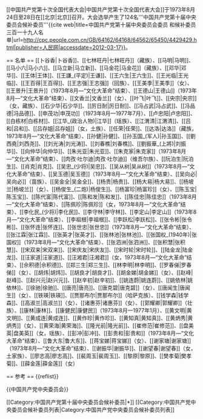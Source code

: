 [[中国共产党第十次全国代表大会|中国共产党第十次全国代表大会]]于1973年8月24日至28日在[[北京|北京]]召开。大会选举产生了124名'''中国共产党第十届中央委员会候补委员'''<ref>{{cite web|title=中国共产党第十届中央委员会委员 和候补委员三百一十九人名单|url=http://cpc.people.com.cn/GB/64162/64168/64562/65450/4429429.html|publisher=人民网|accessdate=2012-03-17}}</ref>。

== 名单 ==
[[卜谷香|卜谷香]]、[[七林旺丹|七林旺丹]]（藏族）、[[马明|马明]]、[[马小六|马小六]]、[[马立新|马立新]]、[[马金花|马金花]]（藏族）、[[邓华|邓华]]、[[王体|王体]]、[[王謙_(平定)|王谦]]、[[王六生|王六生]]、[[王光临|王光临]]、[[王百得|王百得]]、[[王志强|王志强]]（回族）、[[王美季|王美季]]（女）、[[王景升|王景升]]（1973年8月—“文化大革命”结束）、[[王德山|王德山]]（1973年8月—“文化大革命”结束）、[[文香兰|文香兰]]（女）、[[叶飞|叶飞]]、[[央宗|央宗]]（女，藏族）、[[石少华|石少华]]、[[厉日耐|厉日耐]]、[[冯占武|冯占武]]、[[冯品德|冯品德]]、[[申茂功|申茂功]]（1973年8月—1977年7月）、[[卢忠阳|卢忠阳]]、[[白栋材|白栋材]]、[[江华_(政治人物)|江华]]（瑶族）、[[江渭清|江渭清]]、[[吕和|吕和]]、[[吕存姐|吕存姐]]（女，土族）、[[任荣|任荣]]、[[达洛|达洛]]（藏族，1973年8月—“文化大革命”结束）、[[孙健|孙健]]、[[孙玉国_(军人)|孙玉国]]、[[劉西堯|刘西尧]]、[[刘光涛|刘光涛]]、[[刘春樵|刘春樵]]、[[劉振華_(上將)|刘振华]]、[[向仲华|向仲华]]、[[朱光亚|朱光亚]]、[[朱克家|朱克家]]（1973年8月—“文化大革命”结束）、[[肉孜·吐尔迪|肉孜·吐尔迪]]（维吾尔族）、[[阮泊生|阮泊生]]、[[肖克|肖克]]、[[吴忠_(少将)|吴忠]]、[[吴从树|吴从树]]（1973年8月—“文化大革命”结束）、[[吴玉德|吴玉德]]（1973年8月—“文化大革命”结束）、[[吴向必|吴向必]]（苗族）、[[吴金全|吴金全]]、[[杨贵|杨贵]]、[[杨大易|杨大易]]、[[杨坡兰|杨坡兰]]（女）、[[杨俊生_(二炮)|杨俊生]]、[[杨富珍|杨富珍]]（女）、[[陈玉宝|陈玉宝]]、[[陈代富|陈代富]]、[[陈和发|陈和发]]、[[陈佳忠|陈佳忠]]（1973年8月—“文化大革命”结束）、[[陈佩珍|陈佩珍]]（女，1973年8月—“文化大革命”结束）、[[李化民_(少将)|李化民]]、[[李守林|李守林]]、[[李定山|李定山]]（1973年8月—“文化大革命”结束）、[[李祖根|李祖根]]、[[李跃松|李跃松]]、[[张令彬|张令彬]]、[[张怀连|张怀连]]、[[张世忠|张世忠]]（1973年8月—“文化大革命”结束）、[[张江霖|张江霖]]、[[张英才|张英才]]、[[张林池|张林池]]、[[张国权_(1940年)|张国权]]（1973年8月—“文化大革命”结束）、[[张泗洲|张泗洲]]、[[张积慧|张积慧]]、[[宋双来|宋双来]]、[[宋庆友|宋庆友]]、[[宋时轮|宋时轮]]、[[陆金龙|陆金龙]]、[[汪家道|汪家道]]、[[汪湘君|汪湘君]]（女，1973年8月—“文化大革命”结束）、[[佘积德|佘积德]]、[[郑三生|郑三生]]、[[林李明|林李明]]、[[罗春俤|罗春俤]]（女）、[[胡炜|胡炜]]、[[胡良才|胡良才]]、[[胡金娣|胡金娣]]（女）、[[赵峰|赵峰]]、[[赵兴元|赵兴元]]、[[赵辛初|赵辛初]]、[[姚连蔚|姚连蔚]]、[[姚依林|姚依林]]、[[徐驰|徐驰]]、[[唐亮|唐亮]]、[[唐克碧|唐克碧]]（女）、[[唐闻生|唐闻生]]（女）、[[铁瑛|铁瑛]]、[[贾那布尔|贾那布尔]]（哈萨克族）、[[钱学森|钱学森]]、[[高淑兰|高淑兰]]（女）、[[诸惠芬|诸惠芬]]（女）、[[郭耀卿|郭耀卿]]（壮族）、[[康林|康林]]、[[康健民|康健民]]（1973年8月—1977年1月）、[[黄文明|黄文明]]、[[黄成连|黄成连]]、[[黄作珍|黄作珍]]、[[黄知真|黄知真]]、[[黄炳秀|黄炳秀]]（女）、[[黄荣海|黄荣海]]、[[隆光前|隆光前]]、[[崔修范|崔修范]]、[[盘美英|盘美英]]（女，瑶族）、[[彭冲|彭冲]]、[[彭贵和|彭贵和]]（1973年8月—“文化大革命”结束）、[[鲁大东|鲁大东]]、[[蒋宝娣|蒋宝娣]]（女）、[[谢家塘|谢家塘]]（1973年8月—“文化大革命”结束）、[[谢振华|谢振华]]、[[谢望春|谢望春]]（女，土家族）、[[廖志高|廖志高]]、[[裴周玉|裴周玉]]、[[黎原|黎原]]、[[樊孝菊|樊孝菊]]、[[薛金莲|薛金莲]]（女）

== 参考 ==
{{reflist}}

{{中国共产党中央委员会}}

[[Category:中国共产党第十届中央委员会候补委员|*]]
[[Category:中国共产党中央委员会候补委员列表|Category:中国共产党中央委员会候补委员列表]]